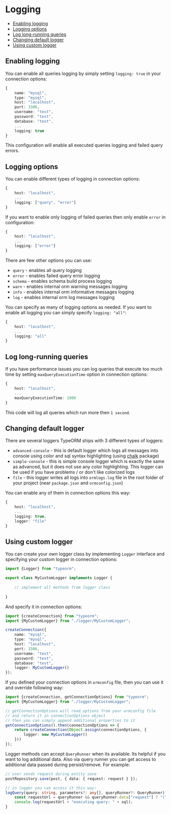 # Logging

* [Enabling logging](#enabling-logging)
* [Logging options](#logging-options)
* [Log long-running queries](#log-long-running-queries)
* [Changing default logger](#changing-default-logger)
* [Using custom logger](#using-custom-logger)

## Enabling logging

You can enable all queries logging by simply setting `logging: true` in your connection options:

```typescript
{
    name: "mysql",
    type: "mysql",
    host: "localhost",
    port: 3306,
    username: "test",
    password: "test",
    database: "test",
    ...
    logging: true
}
```

This configuration will enable all executed queries logging and failed query errors.

## Logging options

You can enable different types of logging in connection options:

```typescript
{ 
    host: "localhost",
    ...
    logging: ["query", "error"]
}
```

If you want to enable only logging of failed queries then only enable `error` in configuration:

```typescript
{
    host: "localhost",
    ...
    logging: ["error"]
}
```

There are few other options you can use:

* `query` - enables all query logging
* `error` - enables failed query error logging
* `schema` - enables schema build process logging
* `warn` - enables internal orm warning messages logging
* `info` - enables internal orm informative messages logging
* `log` - enables internal orm log messages logging

You can specify as many of logging options as needed. 
If you want to enable all logging you can simply specify `logging: "all"`:

```typescript
{
    host: "localhost",
    ...
    logging: "all"
}
```

## Log long-running queries

If you have performance issues you can log queries that execute too much time
by setting `maxQueryExecutionTime` option in connection options:

```typescript
{
    host: "localhost",
    ...
    maxQueryExecutionTime: 1000
}
```

This code will log all queries which run more then `1 second`.

## Changing default logger

There are several loggers TypeORM ships with 3 different types of loggers:

* `advanced-console` - this is default logger which logs all messages into console using color 
and sql syntax highlighting (using [chalk](https://github.com/chalk/chalk) package)
* `simple-console` - this is simple console logger which is exactly the same as advanced, but it does not use any color highlighting.
This logger can be used if you have problems / or don't like colorized logs
* `file` - this logger writes all logs into `ormlogs.log` file in the root folder of your project (near `package.json` and `ormconfig.json`)

You can enable any of them in connection options this way:

```typescript
{
    host: "localhost",
    ...
    logging: true,
    logger: "file"
}
```

## Using custom logger

You can create your own logger class by implementing `Logger` interface and 
specifying your custom logger in connection options:

```typescript
import {Logger} from "typeorm";

export class MyCustomLogger implements Logger {
    
    // implement all methods from logger class
    
}
```

And specify it in connection options:

```typescript
import {createConnection} from "typeorm";
import {MyCustomLogger} from "./logger/MyCustomLogger";

createConnection({
    name: "mysql",
    type: "mysql",
    host: "localhost",
    port: 3306,
    username: "test",
    password: "test",
    database: "test",
    logger: MyCustomLogger()
});
```

If you defined your connection options in `ormconfig` file,
then you can use it and override following way:

```typescript
import {createConnection, getConnectionOptions} from "typeorm";
import {MyCustomLogger} from "./logger/MyCustomLogger";

// getConnectionOptions will read options from your ormconfig file
// and return it in connectionOptions object
// then you can simply append additional properties to it
getConnectionOptions().then(connectionOptions => {
    return createConnection(Object.assign(connectionOptions, {
        logger: new MyCustomLogger()
    }))
});
```

Logger methods can accept `QueryRunner` when its available. Its helpful if you want to log additional data.
Also via query runner you can get access to additional data passed during persist/remove. For example:

```typescript
// user sends request during entity save
postRepository.save(post, { data: { request: request } });

// in logger you can access it this way:
logQuery(query: string, parameters?: any[], queryRunner?: QueryRunner) {
    const requestUrl = queryRunner && queryRunner.data["request"] ? "(" + queryRunner.data["request"].url + ") " : "";
    console.log(requestUrl + "executing query: " + sql);
}
```